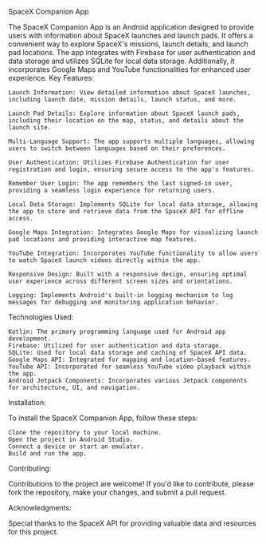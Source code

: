 SpaceX Companion App

The SpaceX Companion App is an Android application designed to provide users with information about SpaceX launches and launch pads. It offers a convenient way to explore SpaceX's missions, launch details, and launch pad locations. The app integrates with Firebase for user authentication and data storage and utilizes SQLite for local data storage. Additionally, it incorporates Google Maps and YouTube functionalities for enhanced user experience.
Key Features:

    Launch Information: View detailed information about SpaceX launches, including launch date, mission details, launch status, and more.

    Launch Pad Details: Explore information about SpaceX launch pads, including their location on the map, status, and details about the launch site.

    Multi-Language Support: The app supports multiple languages, allowing users to switch between languages based on their preferences.

    User Authentication: Utilizes Firebase Authentication for user registration and login, ensuring secure access to the app's features.

    Remember User Login: The app remembers the last signed-in user, providing a seamless login experience for returning users.

    Local Data Storage: Implements SQLite for local data storage, allowing the app to store and retrieve data from the SpaceX API for offline access.

    Google Maps Integration: Integrates Google Maps for visualizing launch pad locations and providing interactive map features.

    YouTube Integration: Incorporates YouTube functionality to allow users to watch SpaceX launch videos directly within the app.

    Responsive Design: Built with a responsive design, ensuring optimal user experience across different screen sizes and orientations.

    Logging: Implements Android's built-in logging mechanism to log messages for debugging and monitoring application behavior.

Technologies Used:

    Kotlin: The primary programming language used for Android app development.
    Firebase: Utilized for user authentication and data storage.
    SQLite: Used for local data storage and caching of SpaceX API data.
    Google Maps API: Integrated for mapping and location-based features.
    YouTube API: Incorporated for seamless YouTube video playback within the app.
    Android Jetpack Components: Incorporates various Jetpack components for architecture, UI, and navigation.

Installation:

To install the SpaceX Companion App, follow these steps:

    Clone the repository to your local machine.
    Open the project in Android Studio.
    Connect a device or start an emulator.
    Build and run the app.

Contributing:

Contributions to the project are welcome! If you'd like to contribute, please fork the repository, make your changes, and submit a pull request.

Acknowledgments:

Special thanks to the SpaceX API for providing valuable data and resources for this project.
